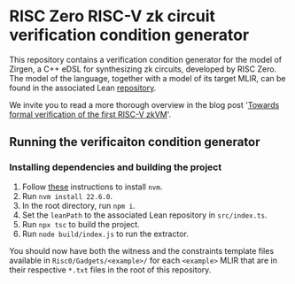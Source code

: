 # RISC Zero RISC-V zk circuit verification condition generator

This repository contains a verification condition generator for the model of Zirgen, a C++ eDSL for synthesizing zk circuits, developed by RISC Zero.
The model of the language, together with a model of its target MLIR, can be found in the associated Lean [repository](https://github.com/NethermindEth/risczero-fv/).

We invite you to read a more thorough overview in the blog post '[Towards formal verification of the first RISC-V zkVM](https://www.nethermind.io/blog/towards-formal-verification-of-the-first-risc-v-zkvm)'.

## Running the verificaiton condition generator

### Installing dependencies and building the project

1. Follow [these](https://github.com/nvm-sh/nvm?tab=readme-ov-file#installing-and-updating) instructions to install `nvm`.
2. Run `nvm install 22.6.0`.
3. In the root directory, run `npm i`.
4. Set the `leanPath` to the associated Lean repository in `src/index.ts`.
5. Run `npx tsc` to build the project.
6. Run `node build/index.js` to run the extractor.

You should now have both the witness and the constraints template files available in `Risc0/Gadgets/<example>/` for each `<example>` MLIR that are in their respective `*.txt` files in the root of this repository.
